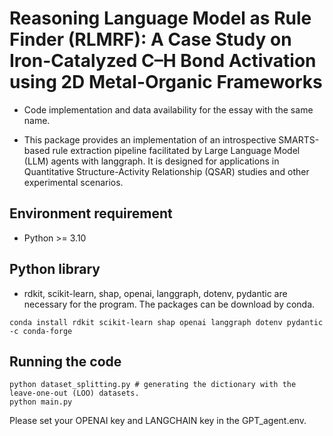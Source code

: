 # Reasoning Language Model as Rule Finder (RLMRF): A Case Study on Iron-Catalyzed C–H Bond Activation using 2D Metal-Organic Frameworks

- Code implementation and data availability for the essay with the same name.

- This package provides an implementation of an introspective SMARTS-based rule extraction pipeline facilitated by Large Language Model (LLM) agents with langgraph. It is designed for applications in Quantitative Structure-Activity Relationship (QSAR) studies and other experimental scenarios.

## Environment requirement
- Python >= 3.10
## Python library
- rdkit, scikit-learn, shap, openai, langgraph, dotenv, pydantic are necessary for the program. The packages can be download by conda.
```
conda install rdkit scikit-learn shap openai langgraph dotenv pydantic -c conda-forge
```
## Running the code
```
python dataset_splitting.py # generating the dictionary with the leave-one-out (LOO) datasets.
python main.py
```
Please set your OPENAI key and LANGCHAIN key in the GPT_agent.env.